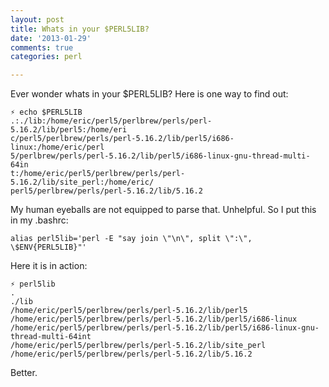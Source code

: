 ```yaml
---
layout: post
title: Whats in your $PERL5LIB?
date: '2013-01-29'
comments: true
categories: perl

---
```


Ever wonder whats in your $PERL5LIB?  Here is one way to find out:

    ⚡ echo $PERL5LIB
    .:./lib:/home/eric/perl5/perlbrew/perls/perl-5.16.2/lib/perl5:/home/eri
    c/perl5/perlbrew/perls/perl-5.16.2/lib/perl5/i686-linux:/home/eric/perl
    5/perlbrew/perls/perl-5.16.2/lib/perl5/i686-linux-gnu-thread-multi-64in
    t:/home/eric/perl5/perlbrew/perls/perl-5.16.2/lib/site_perl:/home/eric/
    perl5/perlbrew/perls/perl-5.16.2/lib/5.16.2
 
My human eyeballs are not equipped to parse that.  Unhelpful.  So I put this in
my .bashrc:

    alias perl5lib='perl -E "say join \"\n\", split \":\", \$ENV{PERL5LIB}"'

Here it is in action:

    ⚡ perl5lib
    .
    ./lib
    /home/eric/perl5/perlbrew/perls/perl-5.16.2/lib/perl5
    /home/eric/perl5/perlbrew/perls/perl-5.16.2/lib/perl5/i686-linux
    /home/eric/perl5/perlbrew/perls/perl-5.16.2/lib/perl5/i686-linux-gnu-thread-multi-64int
    /home/eric/perl5/perlbrew/perls/perl-5.16.2/lib/site_perl
    /home/eric/perl5/perlbrew/perls/perl-5.16.2/lib/5.16.2
    
Better.
